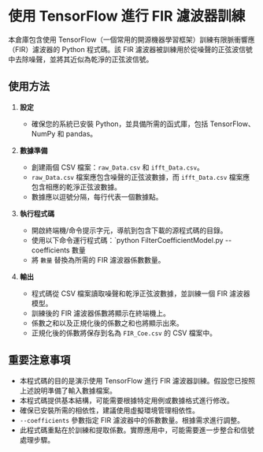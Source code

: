# 使用 TensorFlow 進行 FIR 濾波器訓練

本倉庫包含使用 TensorFlow（一個常用的開源機器學習框架）訓練有限脈衝響應（FIR）濾波器的 Python 程式碼。該 FIR 濾波器被訓練用於從噪聲的正弦波信號中去除噪聲，並將其近似為乾淨的正弦波信號。

## 使用方法

1. **設定**
   - 確保您的系統已安裝 Python，並具備所需的函式庫，包括 TensorFlow、NumPy 和 pandas。

2. **數據準備**
   - 創建兩個 CSV 檔案：`raw_Data.csv` 和 `ifft_Data.csv`。
   - `raw_Data.csv` 檔案應包含噪聲的正弦波數據，而 `ifft_Data.csv` 檔案應包含相應的乾淨正弦波數據。
   - 數據應以逗號分隔，每行代表一個數據點。

3. **執行程式碼**
   - 開啟終端機/命令提示字元，導航到包含下載的源程式碼的目錄。
   - 使用以下命令運行程式碼：`python FilterCoefficientModel.py --coefficients 數量
   - 將 `數量` 替換為所需的 FIR 濾波器係數數量。

4. **輸出**
   - 程式碼從 CSV 檔案讀取噪聲和乾淨正弦波數據，並訓練一個 FIR 濾波器模型。
   - 訓練後的 FIR 濾波器係數將顯示在終端機上。
   - 係數之和以及正規化後的係數之和也將顯示出來。
   - 正規化後的係數將保存到名為 `FIR_Coe.csv` 的 CSV 檔案中。

## 重要注意事項

- 本程式碼的目的是演示使用 TensorFlow 進行 FIR 濾波器訓練。假設您已按照上述說明準備了輸入數據檔案。
- 本程式碼提供基本結構，可能需要根據特定用例或數據格式進行修改。
- 確保已安裝所需的相依性，建議使用虛擬環境管理相依性。
- `--coefficients` 參數指定 FIR 濾波器中的係數數量。根據需求進行調整。
- 此程式碼重點在於訓練和提取係數。實際應用中，可能需要進一步整合和信號處理步驟。